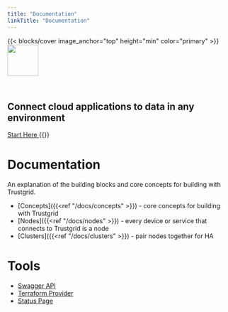 ```yaml
---
title: "Documentation"
linkTitle: "Documentation"
---
```


{{< blocks/cover image_anchor="top" height="min" color="primary" >}}
<img src="/img/logo.svg" style="height: 5em; margin-bottom: 2em;"/>

<h2>Connect cloud applications to data in any environment</h2>
<a
	class="btn btn-lg btn-primary font-weight-bold my-4"
	href="/docs/overview"
>
Start Here
</a>
{{</blocks/cover>}}

<div class="container" style="margin-top: 3em;">

# Documentation

An explanation of the building blocks and core concepts for building with Trustgrid.

- [Concepts]({{<ref "/docs/concepts" >}}) - core concepts for building with Trustgrid
- [Nodes]({{<ref "/docs/nodes" >}}) - every device or service that connects to Trustgrid is a node
- [Clusters]({{<ref "/docs/clusters" >}}) - pair nodes together for HA
</div>

<div class="container" style="margin-top: 3em;">

# Tools

- [Swagger API](https://portal.trustgrid.io/api-docs/ui)
- [Terraform Provider](https://registry.terraform.io/providers/trustgrid/tg/latest)
- [Status Page](https://status.trustgrid.io/)

</div>
